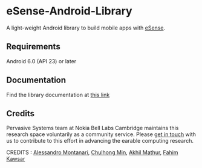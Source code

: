 # eSense-Android-Library
A light-weight Android library to build mobile apps with [eSense](esense.io).

## Requirements
Android 6.0 (API 23) or later

## Documentation
Find the library documentation at [this link](http://www.esense.io/share/eSense-Android-Library.pdf)

## Credits
Pervasive Systems team at Nokia Bell Labs Cambridge maintains this research space voluntarily as a community service. Please [get in touch](mailto:info@esense.io) with us to contribute to this effort in advancing the earable computing research.

CREDITS : [Alessandro Montanari](https://www.cl.cam.ac.uk/~am2266/), [Chulhong Min](http://chulhongmin.com/), [Akhil Mathur](https://akhilmathurs.github.io/), [Fahim Kawsar](http://www.fahim-kawsar.net/)
